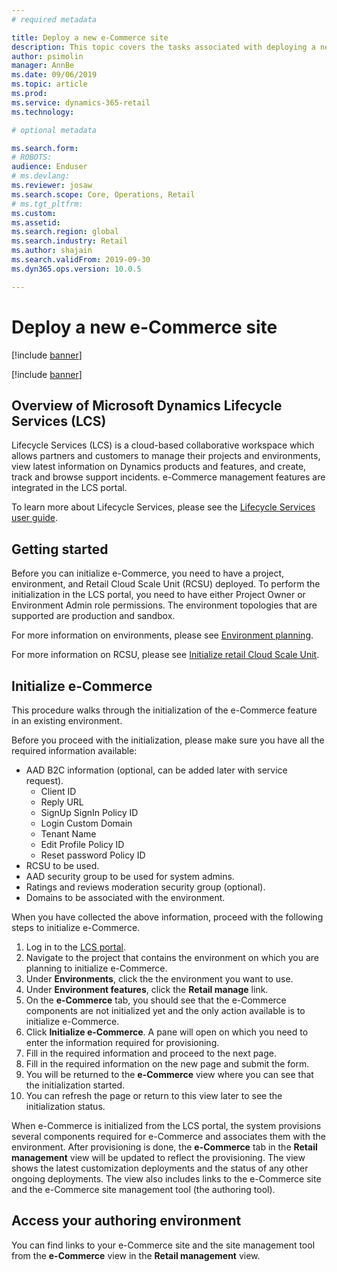 ```yaml
---
# required metadata

title: Deploy a new e-Commerce site
description: This topic covers the tasks associated with deploying a new e-Commerce site in Dynamics 365 for Commerce. 
author: psimolin
manager: AnnBe
ms.date: 09/06/2019
ms.topic: article
ms.prod: 
ms.service: dynamics-365-retail
ms.technology: 

# optional metadata

ms.search.form: 
# ROBOTS: 
audience: Enduser
# ms.devlang: 
ms.reviewer: josaw
ms.search.scope: Core, Operations, Retail
# ms.tgt_pltfrm: 
ms.custom: 
ms.assetid: 
ms.search.region: global
ms.search.industry: Retail
ms.author: shajain
ms.search.validFrom: 2019-09-30
ms.dyn365.ops.version: 10.0.5

---
```


# Deploy a new e-Commerce site

[!include [banner](includes/banner.md)]

[!include [banner](includes/preview-banner.md)]


## Overview of Microsoft Dynamics Lifecycle Services (LCS)
	
Lifecycle Services (LCS) is a cloud-based collaborative workspace which allows partners and customers to manage their projects and environments, view latest information on Dynamics products and features, and create, track and browse support incidents. e-Commerce management features are integrated in the LCS portal.

To learn more about Lifecycle Services, please see the [Lifecycle Services user guide](https://docs.microsoft.com/en-us/dynamics365/unified-operations/dev-itpro/lifecycle-services/lcs-user-guide).
	
## Getting started

Before you can initialize e-Commerce, you need to have a project, environment, and Retail Cloud Scale Unit (RCSU) deployed. To perform  the initialization in the LCS portal, you need to have either Project Owner or Environment Admin role permissions. The environment topologies that are supported are production and sandbox.

For more information on environments, please see [Environment planning](https://docs.microsoft.com/en-us/dynamics365/unified-operations/fin-and-ops/imp-lifecycle/environment-planning).

For more information on RCSU, please see [Initialize retail Cloud Scale Unit](https://docs.microsoft.com/en-us/dynamics365/unified-operations/dev-itpro/deployment/initialize-retail-channels).

## Initialize e-Commerce

This procedure walks through the initialization of the e-Commerce feature in an existing environment.

Before you proceed with the initialization, please make sure you have all the required information available:

- AAD B2C information (optional, can be added later with service request).
	- Client ID
	- Reply URL
	- SignUp SignIn Policy ID
	- Login Custom Domain
	- Tenant Name
	- Edit Profile Policy ID
	- Reset password Policy ID
- RCSU to be used.
- AAD security group to be used for system admins.
- Ratings and reviews moderation security group (optional).
- Domains to be associated with the environment.

When you have collected the above information, proceed with the following steps to initialize e-Commerce.

1. Log in to the [LCS portal](https://lcs.dynamics.com).
2. Navigate to the project that contains the environment on which you are planning to initialize e-Commerce.
3. Under **Environments**, click the the environment you want to use.
4. Under **Environment features**, click the **Retail manage** link.
5. On the **e-Commerce** tab, you should see that the e-Commerce components are not initialized yet and the only action available is to initialize e-Commerce.
6. Click **Initialize e-Commerce**. A pane will open on which you need to enter the information required for provisioning. 
7. Fill in the required information and proceed to the next page.
8. Fill in the required information on the new page and submit the form.
9. You will be returned to the **e-Commerce** view where you can see that the initialization started.
10. You can refresh the page or return to this view later to see the initialization status.
	
When e-Commerce is initialized from the LCS portal, the system provisions several components required for e-Commerce and associates them with the environment. After provisioning is done, the **e-Commerce** tab in the **Retail management** view will be updated to reflect the provisioning. The view shows the latest customization deployments and the status of any other ongoing deployments. The view also includes links to the e-Commerce site and the e-Commerce site management tool (the authoring tool).

## Access your authoring environment

You can find links to your e-Commerce site and the site management tool from the **e-Commerce** view in the **Retail management** view.

